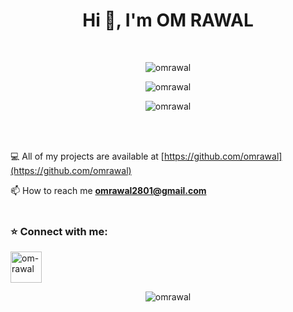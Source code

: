 <h1 align="center">Hi 👋, I'm OM RAWAL</h1>
<br>
<p align="center"> <img src="https://komarev.com/ghpvc/?username=omrawal&label=Profile%20views&color=0e75b6&style=flat" alt="omrawal" /> </p>
<p align="center"> <img align="center" src="https://github-readme-stats.vercel.app/api?username=omrawal&show_icons=true&locale=en" alt="omrawal" /></p>
<p align="center"> <img align="center" src="https://github-readme-stats.vercel.app/api/top-langs/?username=omrawal&layout=compact&langs_count=8" alt="omrawal" />
</p>
<br>
<br>

💻  All of my projects are available at [https://github.com/omrawal](https://github.com/omrawal)

📫  How to reach me **omrawal2801@gmail.com**
<br>
<br>
<h3 align="left">⭐ Connect with me:</h3>
<p align="left"> 
<a href="https://www.linkedin.com/in/om-rawal/" target="blank"><img align="center" src="https://image.flaticon.com/icons/png/512/174/174857.png" alt="om-rawal" height="50" width="50" /></a>
  
 
<br>

<p align="center"><img align="center" src="https://github-readme-streak-stats.herokuapp.com/?user=omrawal&" alt="omrawal" /></p>
